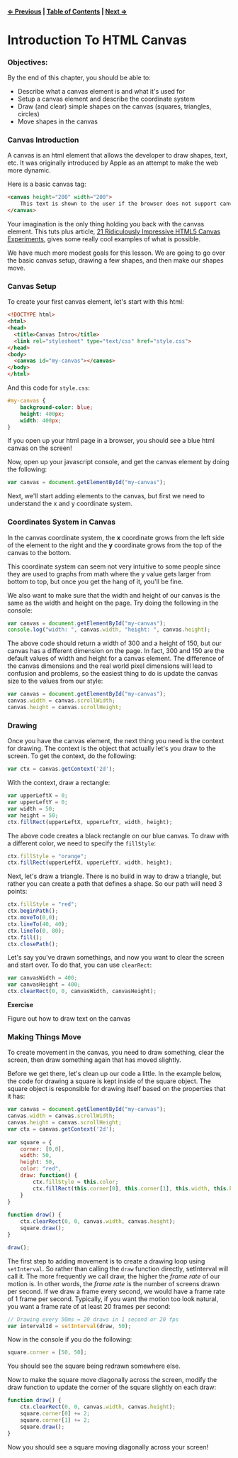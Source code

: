 #### [⇐ Previous](./10-intermediate-d3.md.md) | [Table of Contents](./../readme.md) | [Next ⇒](./12-project.md)

# Introduction To HTML Canvas

### Objectives:

By the end of this chapter, you should be able to:

* Describe what a canvas element is and what it's used for
* Setup a canvas element and describe the coordinate system
* Draw (and clear) simple shapes on the canvas (squares, triangles, circles)
* Move shapes in the canvas


### Canvas Introduction

A canvas is an html element that allows the developer to draw shapes, text, etc.  It was originally introduced by Apple as an attempt to make the web more dynamic.

Here is a basic canvas tag:

```html
<canvas height="200" width="200">
	This text is shown to the user if the browser does not support canvas
</canvas>
```

Your imagination is the only thing holding you back with the canvas element.  This tuts plus article, [21 Ridiculously Impressive HTML5 Canvas Experiments](https://code.tutsplus.com/articles/21-ridiculously-impressive-html5-canvas-experiments--net-14210), gives some really cool examples of what is possible.

We have much more modest goals for this lesson.  We are going to go over the basic canvas setup, drawing a few shapes, and then make our shapes move.

### Canvas Setup

To create your first canvas element, let's start with this html:

```html
<!DOCTYPE html>
<html>
<head>
  <title>Canvas Intro</title>
  <link rel="stylesheet" type="text/css" href="style.css">
</head>
<body>
  <canvas id="my-canvas"></canvas>
</body>
</html>
```

And this code for `style.css`:

```css
#my-canvas {
	background-color: blue;
	height: 400px;
	width: 400px;
}
```

If you open up your html page in a browser, you should see a blue html canvas on the screen!

Now, open up your javascript console, and get the canvas element by doing the following:

```js
var canvas = document.getElementById("my-canvas");
```

Next, we'll start adding elements to the canvas, but first we need to understand the x and y coordinate system.

### Coordinates System in Canvas

In the canvas coordinate system, the **x** coordinate grows from the left side of the element to the right and the **y** coordinate grows from the top of the canvas to the bottom.

This coordinate system can seem not very intuitive to some people since they are used to graphs from math where the y value gets larger from bottom to top, but once you get the hang of it, you'll be fine.

We also want to make sure that the width and height of our canvas is the same as the width and height on the page.  Try doing the following in the console:

```js
var canvas = document.getElementById("my-canvas");
console.log("width: ", canvas.width, "height: ", canvas.height);
```

The above code should return a width of 300 and a height of 150, but our canvas has a different dimension on the page.  In fact, 300 and 150 are the default values of width and height for a canvas element.  The difference of the canvas dimensions and the real world pixel dimensions will lead to confusion and problems, so the easiest thing to do is update the canvas size to the values from our style:

```js
var canvas = document.getElementById("my-canvas");
canvas.width = canvas.scrollWidth;
canvas.height = canvas.scrollHeight;
```

### Drawing

Once you have the canvas element, the next thing you need is the context for drawing.  The context is the object that actually let's you draw to the screen.  To get the context, do the following:

```js
var ctx = canvas.getContext('2d');
```

With the context, draw a rectangle:

```js
var upperLeftX = 0;
var upperLeftY = 0;
var width = 50;
var height = 50;
ctx.fillRect(upperLeftX, upperLeftY, width, height);
```

The above code creates a black rectangle on our blue canvas.  To draw with a different color, we need to specify the `fillStyle`:

```js
ctx.fillStyle = "orange";
ctx.fillRect(upperLeftX, upperLeftY, width, height);
```

Next, let's draw a triangle.  There is no build in way to draw a triangle, but rather you can create a path that defines a shape.  So our path will need 3 points:

```js
ctx.fillStyle = "red";
ctx.beginPath();
ctx.moveTo(0,0);
ctx.lineTo(40, 40);
ctx.lineTo(0, 80);
ctx.fill();
ctx.closePath();
```

Let's say you've drawn somethings, and now you want to clear the screen and start over.  To do that, you can use `clearRect`:

```js
var canvasWidth = 400;
var canvasHeight = 400;
ctx.clearRect(0, 0, canvasWidth, canvasHeight);
```

__Exercise__

Figure out how to draw text on the canvas

### Making Things Move

To create movement in the canvas, you need to draw something, clear the screen, then draw something again that has moved slightly.

Before we get there, let's clean up our code a little.  In the example below, the code for drawing a square is kept inside of the square object. The square object is responsible for drawing itself based on the properties that it has:

```js
var canvas = document.getElementById("my-canvas");
canvas.width = canvas.scrollWidth;
canvas.height = canvas.scrollHeight;
var ctx = canvas.getContext('2d');
	
var square = {
	corner: [0,0],
	width: 50,
	height: 50,
	color: "red",
	draw: function() {
		ctx.fillStyle = this.color;
		ctx.fillRect(this.corner[0], this.corner[1], this.width, this.height);
	}
}
	
function draw() {
	ctx.clearRect(0, 0, canvas.width, canvas.height);
	square.draw();
}

draw();
```

The first step to adding movement is to create a drawing loop using `setInterval`.  So rather than calling the `draw` function directly, setInterval will call it.  The more frequently we call draw, the higher the _frame rate_ of our motion is.  In other words, the _frame rate_ is the number of screens drawn per second.  If we draw a frame every second, we would have a frame rate of 1 frame per second. Typically, if you want the motion too look natural, you want a frame rate of at least 20 frames per second:

```js
// Drawing every 50ms = 20 draws in 1 second or 20 fps
var intervalId = setInterval(draw, 50);
```

Now in the console if you do the following:

```js
square.corner = [50, 50];
```

You should see the square being redrawn somewhere else.

Now to make the square move diagonally across the screen, modify the draw function to update the corner of the square slightly on each draw:

```js
function draw() {
	ctx.clearRect(0, 0, canvas.width, canvas.height);
	square.corner[0] += 2;
	square.corner[1] += 2;
	square.draw();
}
```

Now you should see a square moving diagonally across your screen!
